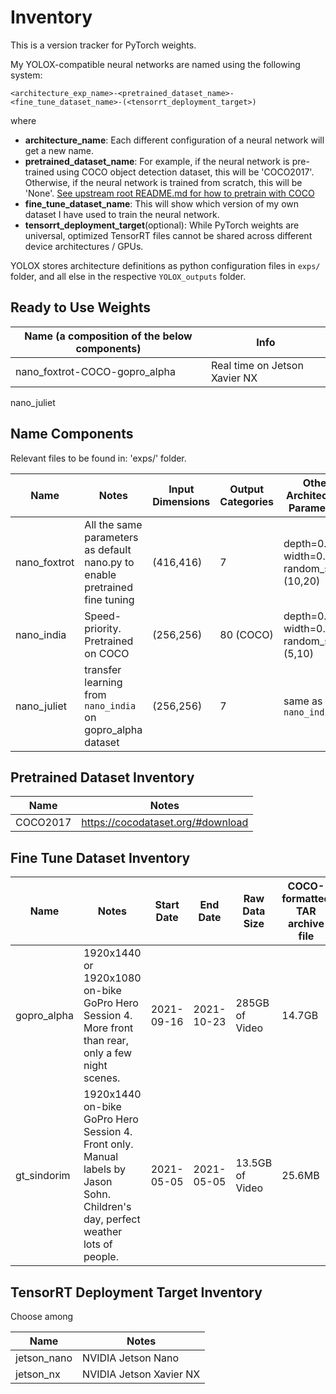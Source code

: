 # Inventory

This is a version tracker for PyTorch weights.

My YOLOX-compatible neural networks are named using the following system:
```
<architecture_exp_name>-<pretrained_dataset_name>-<fine_tune_dataset_name>-(<tensorrt_deployment_target>)
```

where

+ **architecture_name**: Each different configuration of a neural network will get a new name.
+ **pretrained_dataset_name**: For example, if the neural network is pre-trained using COCO object detection dataset, this will be 'COCO2017'. Otherwise, if the neural network is trained from scratch, this will be 'None'. [See upstream root README.md for how to pretrain with COCO](https://github.com/codename-gimondi/gi-YOLOX#readme)
+ **fine_tune_dataset_name**: This will show which version of my own dataset I have used to train the neural network.
+ **tensorrt_deployment_target**(optional): While PyTorch weights are universal, optimized TensorRT files cannot be shared across different device architectures / GPUs.

YOLOX stores architecture definitions as python configuration files in `exps/` folder, and all else in the respective `YOLOX_outputs` folder.

## Ready to Use Weights

Name (a composition of the below components) | Info
--- | ---
nano_foxtrot-COCO-gopro_alpha | Real time on Jetson Xavier NX
nano_juliet

## Name Components

Relevant files to be found in: 'exps/' folder.

Name | Notes | Input Dimensions | Output Categories | Other Architecture Parameters
--- | --- | --- | --- | ---
nano_foxtrot | All the same parameters as default nano.py to enable pretrained fine tuning | (416,416) | 7 | depth=0.33, width=0.25, random_size=(10,20)
nano_india | Speed-priority. Pretrained on COCO | (256,256) | 80 (COCO) | depth=0.165, width=0.125, random_size=(5,10)
nano_juliet | transfer learning from `nano_india` on gopro_alpha dataset | (256,256) | 7 | same as `nano_india`

## Pretrained Dataset Inventory

Name | Notes
--- | ---
COCO2017 | https://cocodataset.org/#download

## Fine Tune Dataset Inventory

Name | Notes | Start Date | End Date | Raw Data Size | COCO-formatted TAR archive file
--- | --- | --- | --- | --- | ---
gopro_alpha | 1920x1440 or 1920x1080 on-bike GoPro Hero Session 4. More front than rear, only a few night scenes. | 2021-09-16 | 2021-10-23 | 285GB of Video | 14.7GB
gt_sindorim | 1920x1440 on-bike GoPro Hero Session 4. Front only. Manual labels by Jason Sohn. Children's day, perfect weather lots of people. | 2021-05-05 | 2021-05-05 | 13.5GB of Video | 25.6MB
## TensorRT Deployment Target Inventory

Choose among

Name | Notes
--- | ---
jetson_nano | NVIDIA Jetson Nano
jetson_nx | NVIDIA Jetson Xavier NX

